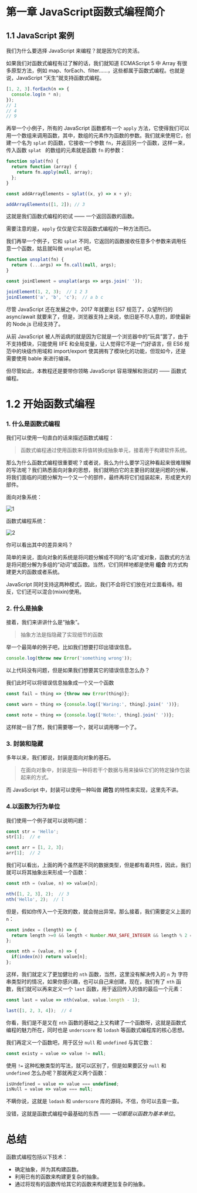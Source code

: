 # 第一章 JavaScript函数式编程简介

## 1.1 JavaScript 案例

我们为什么要选择 JavaScript 来编程？就是因为它的灵活。

如果我们对函数式编程有过了解的话，我们就知道 ECMAScript 5 中 Array 有很多原型方法，例如 map、forEach、filter......，这些都属于函数式编程。也就是说，JavaScript “天生”就支持函数式编程。

```javascript
[1, 2, 3].forEach(n => {
  console.log(n * n);
});
// 1
// 4
// 9
```

再举一个小例子，所有的 JavaScript 函数都有一个 `apply` 方法，它使得我们可以用一个数组来调用函数，其中，数组的元素作为函数的参数。我们就来使用它，创建一个名为 `splat` 的函数，它接收一个参数 `fn`，并返回另一个函数，这样一来，传入函数 `splat ` 的数组的元素就是函数 `fn` 的参数：

```javascript
function splat(fn) {
  return function (array) {
    return fn.apply(null, array);
  };
}

const addArrayElements = splat((x, y) => x + y);

addArrayElements([1, 2]); // 3
```

这就是我们函数式编程的初试 —— 一个返回函数的函数。

需要注意的是，`apply` 仅仅是它实现函数式编程的一种方法而已。

我们再举一个例子，它和 `splat` 不同，它返回的函数接收任意多个参数来调用任意一个函数，姑且就叫做 `unsplat` 吧。

```javascript
function unsplat(fn) {
  return (...args) => fn.call(null, args);
}

const joinElement = unsplat(args => args.join(' '));

joinElement(1, 2, 3);  // 1 2 3
joinElement('a', 'b', 'c');  // a b c
```

尽管 JavaScript 还在发展之中，2017 年就要出 ES7 规范了，众望所归的 async/await 就要来了，但是，浏览器支持上来说，依旧是不尽人意的，即使最新的 Node.js 已经支持了。

从前 JavaScript 被人所诟病的就是因为它就是一个浏览器中的“玩具”罢了，由于不支持模块，只能使用 IIFE 和全局变量，让人觉得它不是一门好语言，但 ES6 规范中的块级作用域和 import/export 使其拥有了模块化的功能，但现如今，还是需要使用 bable 来进行编译。

但尽管如此，本教程还是要带你领略 JavaScript 容易理解和测试的 —— 函数式编程。

# 1.2 开始函数式编程

### 1. 什么是函数式编程

我们可以使用一句直白的话来描述函数式编程：

> 函数式编程通过使用函数来将值转换成抽象单元，接着用于构建软件系统。

那么为什么函数式编程很重要呢？或者说，我么为什么要学习这种看起来很难理解的写法呢？我们熟悉面向对象的思想，我们就明白它的主要目的就是问题的分解，将我们面临的问题分解为一个又一个的部件，最终再将它们组装起来，形成更大的部件。

面向对象系统：

![1](https://github.com/Hushabyme/Functional_programming/blob/master/JavaScript%20%E5%87%BD%E6%95%B0%E5%BC%8F%E7%BC%96%E7%A8%8B/01%20-%20JavaScript%20%E5%87%BD%E6%95%B0%E5%BC%8F%E7%BC%96%E7%A8%8B%E7%AE%80%E4%BB%8B/img/1.png)

函数式编程系统：

![2](https://github.com/Hushabyme/Functional_programming/blob/master/JavaScript%20%E5%87%BD%E6%95%B0%E5%BC%8F%E7%BC%96%E7%A8%8B/01%20-%20JavaScript%20%E5%87%BD%E6%95%B0%E5%BC%8F%E7%BC%96%E7%A8%8B%E7%AE%80%E4%BB%8B/img/2.png)

你可以看出其中的差异来吗？

简单的来说，面向对象的系统是将问题分解成不同的“名词”或对象，函数式的方法是将问题分解为多组的“动词”或函数。当然，它们同样地都是使用 **组合** 的方式构建更大的函数或者系统。

JavaScript 同时支持这两种模式，因此，我们不会将它们放在对立面看待。相反，它们还可以混合(mixin)使用。

### 2. 什么是抽象

接着，我们来讲讲什么是“抽象”。

> 抽象方法是指隐藏了实现细节的函数

举一个最简单的例子吧，比如我们想要打印出错误信息。

```javascript
console.log(throw new Error('something wrong'));
```

以上代码没有问题，但是如果我们想要其它的错误信息怎么办？

我们此时可以将错误信息抽象成一个又一个函数

```javascript
const fail = thing => {throw new Error(thing)};

const warn = thing => {console.log(['Waring:', thing].join(' '))};

const note = thing => {console.log(['Note:', thing].join(' '))};
```

这样就一目了然，我们需要哪一个，就可以调用哪一个了。

### 3. 封装和隐藏

多年以来，我们都说，封装是面向对象的基石。

> 在面向对象中，封装是指一种将若干个数据与用来操纵它们的特定操作包装起来的方式。

而 JavaScript 中，封装可以使用一种叫做 **闭包** 的特性来实现，这里先不讲。

### 4.以函数为行为单位

我们使用一个例子就可以说明问题：

```javascript
const str = 'Hello';
str[1];  // e

const arr = [1, 2, 3];
arr[1];  // 2
```

我们可以看出，上面的两个虽然是不同的数据类型，但是都有着共性，因此，我们就可以将其抽象出来形成一个函数：

```javascript
const nth = (value, n) => value[n];

nth([1, 2, 3], 2);  // 3
nth('Hello', 2);  // l
```

但是，假如你传入一个无效的数，就会抛出异常。那么接着，我们需要定义上面的 `n`：

```javascript
const index = (length) => {
  return length >=0 && length < Number.MAX_SAFE_INTEGER && length % 2 === 0;
};

const nth = (value, n) => {
  if(index(n)) return value[n];
};
```

这样，我们就定义了更加健壮的 `nth` 函数，当然，这里没有解决传入的 `n` 为 字符串类型时的情况，如果你感兴趣，也可以自己来创建，现在，我们有了 `nth` 函数，我们就可以再来定义一个 `last` 函数，用于返回传入的值的最后一个元素：

```javascript
const last = value => nth(value, value.length - 1);

last([1, 2, 3, 4]);  // 4
```

你看，我们是不是又在 `nth` 函数的基础之上又构建了一个函数呀，这就是函数式编程的魅力所在，同时也是 `underscore` 和 `lodash` 等函数式编程库的核心思想。

我们再定义一个函数吧，用于区分 `null` 和 `undefined` 与其它数：

```javascript
const existy = value => value != null;
```

使用 `!=` 这种松散类型的写法，就可以区别了，但是如果要区分 `null` 和 `undefined` 怎么办呢？那就再定义两个函数：

```javascript
isUndefined = value => value === undefined;
isNull = value => value === null;
```

不瞒你说，这就是 `lodash` 和 `underscore` 库的源码，不信，你可以去查一查。

没错，这就是函数式编程中最基础的东西 —— *一切都是以函数为基本单位*。

# 总结

函数式编程包括以下技术：

- 确定抽象，并为其构建函数。
- 利用已有的函数来构建更复杂的抽象。
- 通过将现有的函数传给其它的函数来构建更加复杂的抽象。


